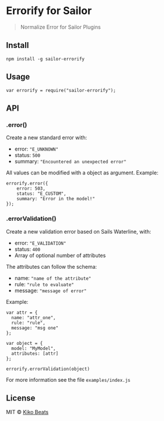 # Errorify for Sailor

> Normalize Error for Sailor Plugins

## Install

```
npm install -g sailor-errorify
```

## Usage

```
var errorify = require("sailor-errorify");
```

## API

### .error()

Create a new standard error with:

* error: `"E_UNKNOWN"`
* status: `500`
* summary: `"Encountered an unexpected error"`

All values can be modified with a object as argument. Example:

```
errorify.error({
	error: 503,
	status: "E_CUSTOM",
	summary: "Error in the model!"
});
```
 
### .errorValidation()

Create a new validation error based on Sails Waterline, with:

* error: `"E_VALIDATION"`
* status: `400`
* Array of optional number of attributes

The attributes can follow the schema:

* name: `"name of the attribute"`
* rule: `"rule to evaluate"`
* message: `"message of error"`

Example:

```
var attr = {
  name: "attr_one",
  rule: "rule",
  message: "msg one"
};

var object = {
  model: "MyModel",
  attributes: [attr]
};

errorify.errorValidation(object)
```



For more information see the file `examples/index.js`

## License

MIT © [Kiko Beats](http://kikobeats.com/)


